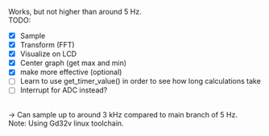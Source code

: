 Works, but not higher than around 5 Hz.
</br>
TODO:
- [x] Sample
- [x] Transform (FFT)
- [x] Visualize on LCD
- [x] Center graph (get max and min)
- [x] make more effective (optional)
- [ ] Learn to use get_timer_value() in order to see how long calculations take
- [ ] Interrupt for ADC instead?
</br>
-> Can sample up to around 3 kHz compared to main  branch of 5 Hz.
</br>
Note: Using Gd32v linux toolchain.
